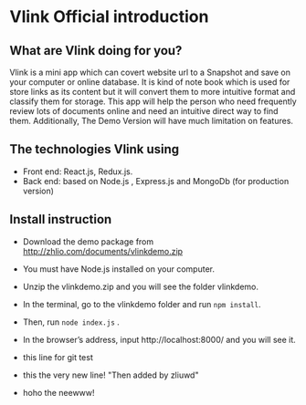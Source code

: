# Vlink Official introduction
## What are Vlink doing for you?
Vlink is a mini app which can covert website url to a Snapshot and save on your computer or online database. It is kind of note book which is used for store links as its content but it will convert them to more intuitive format and classify them for storage. This app will help the person who need frequently review lots of documents online and need an intuitive direct way to find them. Additionally, The Demo Version will have much limitation on features.


## The technologies Vlink using
* Front end: React.js, Redux.js.
* Back end: based on Node.js , Express.js and MongoDb (for production version)


## Install instruction
* Download the demo package from http://zhlio.com/documents/vlinkdemo.zip

* You must have Node.js installed on your computer.

* Unzip the vlinkdemo.zip and you will see the folder vlinkdemo.

* In the terminal, go to the vlinkdemo folder and run `npm install`.

* Then, run `node index.js` .

* In the browser’s address, input http://localhost:8000/ and you will see it.

* this line for git test

* this the very new line! "Then added by zliuwd"

* hoho the neewww!
